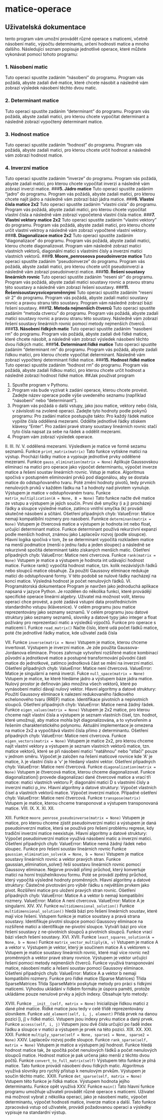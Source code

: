 # matice-operace
## Uživatelská dokumentace
 tento program vám umožní provádět různé operace s maticemi, včetně násobení matic, výpočtu determinantu, určení hodnosti matice a mnoho dalšího. Následující seznam popisuje jednotlivé operace, které můžete vykonávat pomocí tohoto programu:
### **1. Násobení matic**
Tuto operaci spustíte zadáním “násobeni” do programu. Program vás požádá, abyste zadali dvě matice, které chcete násobit a následně vám zobrazí výsledek násobení těchto dvou matic.
### **2. Determinant matice**
Tuto operaci spustíte zadáním “determinant” do programu. Program vás požádá, abyste zadali matici, pro kterou chcete vypočítat determinant a následně zobrazí vypočtený determinant matice.
### **3. Hodnost matice**
Tuto operaci spustíte zadáním “hodnost” do programu. Program vás požádá, abyste zadali matici, pro kterou chcete určit hodnost a následně vám zobrazí hodnost matice.
### **4. Inverzní matice**
Tuto operaci spustíte zadáním “inverze” do programu. Program vás požádá, abyste zadali matici, pro kterou chcete vypočítat inverzi a následně vám zobrazí inverzi matice.
###**5. Jádro matice**
Tuto operaci spustíte zadáním “jadro” do programu. Program vás požádá, abyste zadali matici, pro kterou chcete najít jádro a následně vám zobrazí bázi jádra matice.
###**6. Vlastní čísla matice 2x2**
Tuto operaci spustíte zadáním “vlastni cisla” do programu. Program vás požádá, abyste zadali matici, pro kterou chcete vypočítat vlastní čísla a následně vám zobrazí vypočetená vlastní čísla matice.
###**7. Vlastní vektory matice 2x2**
Tuto operaci spustíte zadáním “vlastni vektory” do programu. Program vás požádá, abyste zadali matici, pro kterou chcete určit vlastní vektroy a následně vám zobrazí vypočtené vlastní vektory.
###**8. Diagonalizace matice 2x2**
Tuto operaci spustíte zadáním “diagonalizace” do programu. Program vás požádá, abyste zadali matici, kterou chcete diagonalizovat. Program vám následně zobrazí matici vlastních vektorů, diagonální matici s vlastními čísly a inverzní matici vlastních vektorů.
###**9. Moore_penroseova pseudoinverze matice**
Tuto operaci spustíte zadáním “pseudoinverze” do programu. Program vás požádá, abyste zadali matici, pro kterou chcete určit pseudoinverzi a následně vám zobrazí pseudoinverzi matice.
###**10. Řešení soustavy lineárních rovnic**
Tuto operaci spustíte zadáním “reseni slr” do programu. Program vás požádá, abyste zadali matici soustavy rovnic a pravou stranu této soustavy a následně vám zobrazí řešení soustavy.
###**11. Řešenísoustavysvíceproměnnými**
Tuto operaci spustíte zadáním “reseni slr 2” do programu. Program vás požádá, abyste zadali matici soustavy rovnic a pravou stranu této soustavy. Program vám následně zobrazí bázi řešení soustavy.
###**12. Metoda nejmenších čtverců**
Tuto operaci spustíte zadáním “metoda ctvercu” do programu. Program vás požádá, abyste zadali matici soustavy rovnic a pravou stranu této soustavy. Následně vám zobrazí řešení soustavy lineárních rovnic pomocí metody nejmenších čtverců.
###**13. Násobení řídkých matic**
Tuto operaci spustíte zadáním “nasobeni rm” do programu. Program vás požádá, abyste zadali dvě řídké matice, které chcete násobit, a následně vám zobrazí výsledek násobení těchto dvou řídkých matic.
###**14. Determinant řídké matice**
Tuto operaci spustíte zadáním “determinant rm” do programu. Program vás požádá, abyste zadali řídkou matici, pro kterou chcete vypočítat determinant. Následně vám zobrazí vypočtený determinant řídké matice.
###**15. Hodnost řídké matice**
Tuto operaci spustíte zadáním “hodnost rm” do programu. Program vás požádá, abyste zadali řídkou matici, pro kterou chcete určit hodnost a následně zobrazí hodnost řídké matice.
##Jak používat program
1. Spusťte program v Pythonu.
2. Program vás bude vyzívat k zadání operace, kterou chcete provést. Zadejte název operace podle
výše uvedeného seznamu (například “násobeni” nebo “determinant”).
3. Program vás požádá o další vstupy, jako jsou matice, vektory nebo čísla, v závislosti na zvolené
operaci. Zadejte tyto hodnoty podle pokynů programu:
Pro zadání matice postupujte takto: Pro každý řádek matice vypište čísla oddělená mezerami. Oddělte jednotlivé řádky stiskem klávesy “Enter”.
Pro zadání pravé strany soustavy lineárních rovnic stačí tyto čísla napsat za sebe na řádek a oddělit mezerami.
4. Program vám zobrazí výsledek operace.

II.
III.
IV.
V.
oddělená mezerami. Výsledkem je matice ve formě sezamu seznamů.
Funkce `print_matrix(matrix)`
Tato funkce vytiskne matici na výstup. Prochází řádky matice a vypisuje jednotlivé prvky oddělené
mezerami.
Funkce `gauss_elimination(matrix = None)`
Aplikuje Gaussovskou eliminaci na matici pro operace jako výpočet determinantu, výpočet inverze
matice a řešení soustav lineárních rovnic.
Vstup je matice. Algoritmus spočívá v postupném eliminování prvků pod diagonálou, aby se dostala matice do odstupňovaného tvaru. Poté změní hodnoty pivotů, tedy prvních nenulových prvků v každém řádku na 1 a hodnoty nad pivotem vynuluje. Výstupem je matice v odstupňovaném tvaru.
Funkce `matrix_multiplication(A = None, B = None)`
Tato funkce načte dvě matice ze vstupu a výstupem je jejich součin. První dvě smyčky (i a j) procházejí
řádky a sloupce výsledné matice, zatímco vnitřní smyčka (k) provádí skutečné násobení a sčítání.
Ošetření případných chyb:
ValueError: Matice nemaji kompatibilni rozmery pro nasobeni.
Funnkce `determinan(matrix = None)`
Vstupem je čtvercová matice a výstupem je hodnota int nebo float, určující determinant matice.
Funkce determinant používá rekurzivní expanzi podle menších hodnot, známou jako Laplaceův rozvoj (podle sloupce). Hlavní logika spočívá v tom, že se determinant vypočítá rozkladem matice na menší podmatice (menší o jednu řadu a jeden sloupec) a následně se rekurzivně spočítá determinant takto získaných menších matic.
Ošetření případných chyb: ValueError: Matice neni ctvercova.
Funkce `rank(matrix = None)`
Vstupem je matice a výstupem je hodnota int udávající hodnost matice.
Funkce rank() vypočítá hodnost matice, tzn. kolik nezávislých řádků nebo sloupců matice obsahuje. Za použití Gaussovy eliminace redukuje matici do odstupňované formy. V této podobě se nulové řádky nacházejí na konci matice. Výsledná hodnost je počet nenulových řádků.
VI.
Programátorská dokumentace
Program je navržen jako jednoduchá aplikace napsaná v jazyce Python. Je rozdělen do několika funkcí, které provádějí specifické operace lineární algebry. Uživatel má možnost volit, kterou operaci chce provést, a poté zadává vstupní data prostřednictvím standardního vstupu (klávesnice). V celém programu jsou matice reprezentovány jako seznamy seznamů. V celém programu jsou datové struktury jako seznamy seznamů, slovníky a datové typy jako integer a float požívány pro reprezentaci matic a výsledků výpočtů.
Funkce pro operace s maticemi
I. Funkce `read_matrix()`
Načte číslo, které udá počet řádků matice, poté čte jednotlivé řádky matice, kde uživatel zadá čísla
 
VII.
Funkce `inverse(matrix = None)`
Vstupem je matice, kterou chceme invertovat. Výstupem je inverzní matice. Je zde použita Gaussova- Jordanova eliminace. Proces zahrnuje vytvoření rozšířené matice kombinací původní a jednotkové matice a postupné transformování původní části matice do jednotkové, zatímco jednotková část se mění na inverzní matici.
Ošetření případných chyb:
ValueError: Matice není čtvercová.
ValueError: Matice je singulární a nemá inverzi.
Fukce `null_space(matrix = None)`
Vstupem je matice, ke které hledáme jádro a výstupem báze jádra matice. Nulový prostor je definován
jako množina všech vektorů, které po vynásobení maticí dávají nulový vektor.
Hlavní algoritmy a datové struktury:
Použití Gaussovy eliminace k nalezení redukovaného řádkového echelonového tvaru (RREF) matice. Identifikace pivotních a nepivotních sloupců.
Ošetření případných chyb:
ValueError: Matice nemá žádný řádek.
Funkce `eigen_values(matrix = None)`
Vstupem je 2x2 matice, pro kterou chceme najít vlastní čísla a výstupem je seznam vlastních čísel, tzn. hodnot, které umožnují, aby matice mohla být diagonalizována, a to vytvořením a řešením charakteristického polynomu. Aktuální implementace je omezena na matice 2x2 a vypočítává vlastní čísla přímo z determinantu.
Ošetření případných chyb: ValueError: Matice neni ctvercova.
Funkce `eigen_vectors(matrix = None)`
Vstupem je matice 2x2, pro kterou chceme najít vlastní vektory a výstupem je seznam vlastních vektorů matice, tzn. matice vektorů, které se při násobení maticí "natáhnou" nebo "stlačí" pouze v jednom směru. Výpočet je založen na řešení maticové rovnice kde 'A' je matice, λ je vlastní číslo a 'v' je hledaný vlastní vektor.
Ošetření případných chyb: ValueError: Matice není čtvercová.
Funkce `diagonalization(matrix = None)`
Vstupem je čtvercová matice, kterou chceme diagonalizovat. Funkce diagonalization() provede diagonalizaci dané čtvercové matice a vrací tři matice: matici vlastních vektoru P, diagonální matici D s vlastními čísly a inverzní matici p_inv.
Hlavní algoritmy a datové struktury:
Výpočet vlastních čísel a vlastních vektorů matice. Výpočet inverzní matice.
Případné ošetření chyb: ValueError: Matice není čtvercová.
Funkce `transpose(matrix)`
Vstupem je matice, kterou chceme transponovat a výstupem transponovaná matice.
VIII.
IX.
X.
XI.
XII.

XIII.
Funkce `moore_penrose_pseudoinverse(matrix = None)`
Vstupem je matice, pro kterou chceme zjistit pseudoinverzní matici a výstupem je daná pseudoinverzní
matice, která se používá pro řešení problému regrese, kdy tradiční inverzní matice neexistuje.
Hlavní algoritmy a datové struktury:
Výpočet pseudoinverzní matice využívá násobení matic a inverzní matici.
Ošetření případných chyb:
ValueError: Matice nemá žádný řádek nebo sloupec.
Funkce pro řešení soustav lineárních rovnic
Funkce `gaussian_elimination_solve(A = None, b = None)`
Vstupem je matice soustavy lineárních rovnic a vektor pravých stran. Funkce gaussian_elimination_solve() řeší soustavu lineárních rovnic pomocí Gaussovy eliminace. Nejprve provádí přímý průchod, který konvertuje matici na horní trojúhelníkovou formu. Poté se provádí zpětný průchod, který vypočítá výsledné hodnoty proměnných.
Hlavní algoritmy a datové struktury:
Částečné pivotování pro výběr řádku s největším prvkem jako pivot. Rozšíření matice pro uložení pravých stran rovnic.
Ošetření případných chyb:
ValueError: Matice A a vektor b nemaji kompatibilni rozmery. ValueError: Matice A neni ctvercova.
ValueError: Matice A je singularni.
XIV.
XV. Funkce `multidimensional_solution()`
Funkce `multidimensional_solution()` hledá bázi pro řešení lineárních soustav, které mají více řešení. Vstupem funkce je matice soustavy a pravá strana soustavy. Identifikuje pivotní sloupce pomocí Gaussovy eliminace na rozšířené matici a identifikuje ne-pivotní sloupce. Vytváří bázi pro více řešení soustavy z ne-pivotních sloupců a pivotních sloupců. Funkce vrací bázi všech řešení soustavy.
XVI.
XVII. Funkce `least_squares_solution(A = None, b = None)`
Funkce `matrix_vector_multiply(A, v)`
Vstupem je matice A a vektor v. Výstupem je vektor, který je součinem matice A s vektorem v.
Vstupem je matice soustavy lineárních rovnic, které mají více rovnic než proměnných a vektor pravé strany rovnice. Výstupem je vektor určující řešení pomoci metody nejmenších čtverců. Funkce využívá transponování matice, násobení matic a řešení soustav pomocí Gaussovy eliminace.
Ošetření případných chyb:
ValueError: Matice A a vektor b nemaji kompatibilni rozmery.
Funkce pro řídké matice (Sparse Matrices)
Třída SparseMatrices
Třída SparseMatrix poskytuje metody pro práci s řídkými maticemi. Výhodou ukládání v řídkém formátu je úspora paměti, protože ukládáme pouze nenulové prvky a jejich indexy. Obsahuje tyto metody:

XVIII. Funkce `__init__(self, matrix = None)`
Inicializuje řídkou matici z dané plné matice. Řídké matice jsou tedy v celé třídě reprezentovány
slovníkem.
Funkce `add_element(self, i, j, element)`
Přidá prvek na danou pozici [i, j] v řídké matici. Vstupem jsou indexy prvku matice a daný prvek.
Funkce `access(self, i, j)`
Vstupem jsou dvě čísla určující po řadě index řádku a sloupce v matici a výstupem je prvek na této
pozici.
XIX. XX.
XXI.
XXII. Funkce `multiply_sparse(self = None, sparse1 = None, sparse2 = None)`
XXIV.
Laplaceův rozvoj podle sloupce.
Funkce `rank_sparse(self, matrix = None)`
Vstupem je matice a výstupem její hodnost. Funkce hledá hodnost matice tak, že spočítá počet nenulových řádků a počet nenulových sloupců matice. Hodnost matice je pak určena jako menší z těchto dvou počtů.
Funkce `convert_to_full_matrix(self)` Výstupem této funkce je plná matice.
Tato funkce provádí násobení dvou řídkých matic. Algoritmus využívá slovníky pro rychlý přístup k nenulovým prvkům. Výstupem je součin těchto matic.
XXIII. Funkce `det_sparse(self, matrix = None)`
Vstupem této funkce je řídká matice. Výstupem hodnota jejího determinantu. Funkce opět využívá
XXV. Funkce `main()`
Tato hlavní funkce programu umožňuje uživateli provádět různé operace s maticemi. Uživatel má možnost vybrat z několika operací, jako je násobení matic, výpočet determinantu, výpočet hodnosti matice, inverze matice a další. Tato funkce zpracovává vstup od uživatele, provádí požadovanou operaci a výsledky vypisuje na standardní výstup.
